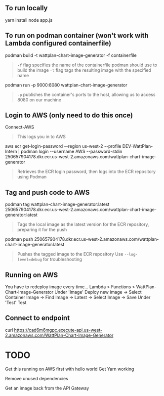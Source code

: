 ## To run locally
yarn install
node app.js

## To run on podman container (won't work with Lambda configured containerfile)
podman build -t wattplan-chart-image-generator -f containerfile
> `-f` flag specifies the name of the containerfile podman should use to build the image
> `-t` flag tags the resulting image with the specified name

podman run -p 9000:8080 wattplan-chart-image-generator
> `-p` publishes the container's ports to the host, allowing us to access 8080 on our machine

## Login to AWS (only need to do this once)
Connect-AWS
> This logs you in to AWS

aws ecr get-login-password --region us-west-2 --profile DEV-WattPlan-Intern | podman login --username AWS --password-stdin 250657904178.dkr.ecr.us-west-2.amazonaws.com/wattplan-chart-image-generator
> Retrieves the ECR login password, then logs into the ECR repository using Podman


## Tag and push code to AWS
podman tag wattplan-chart-image-generator:latest 250657904178.dkr.ecr.us-west-2.amazonaws.com/wattplan-chart-image-generator:latest
> Tags the local image as the latest version for the ECR repository, preparing it for the push

podman push 250657904178.dkr.ecr.us-west-2.amazonaws.com/wattplan-chart-image-generator:latest
> Pushes the tagged image to the ECR repository
> Use `--log-level=debug` for troubleshooting

## Running on AWS
You have to redeploy image every time...
Lambda > Functions > WattPlan-Chart-Image-Generator
Under 'Image'
Deploy new image -> Select Container Image -> Find Image -> Latest -> Select Image -> Save
Under 'Test'
Test

## Connect to endpoint
curl https://cad6m6mgpc.execute-api.us-west-2.amazonaws.com/WattPlan-Chart-Image-Generator

# TODO
Get this running on AWS first with hello world
Get Yarn working

Remove unused dependencies

Get an image back from the API Gateway